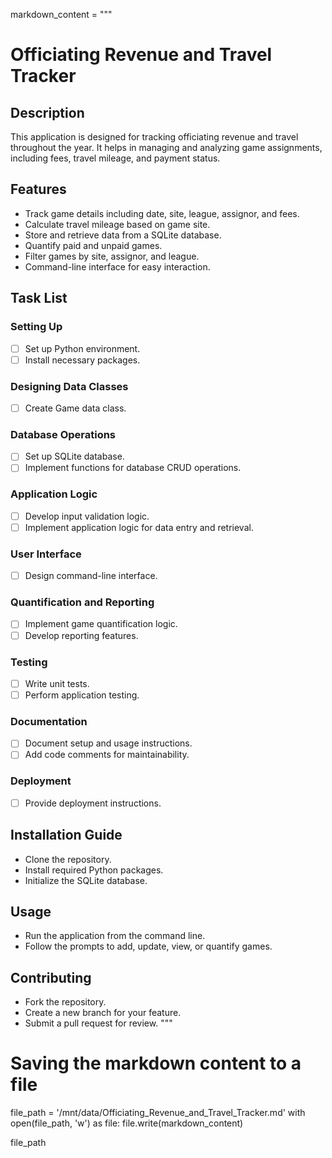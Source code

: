 
markdown_content = """
# Officiating Revenue and Travel Tracker

## Description
This application is designed for tracking officiating revenue and travel throughout the year. It helps in managing and analyzing game assignments, including fees, travel mileage, and payment status.

## Features
- Track game details including date, site, league, assignor, and fees.
- Calculate travel mileage based on game site.
- Store and retrieve data from a SQLite database.
- Quantify paid and unpaid games.
- Filter games by site, assignor, and league.
- Command-line interface for easy interaction.

## Task List
### Setting Up
- [ ] Set up Python environment.
- [ ] Install necessary packages.

### Designing Data Classes
- [ ] Create Game data class.

### Database Operations
- [ ] Set up SQLite database.
- [ ] Implement functions for database CRUD operations.

### Application Logic
- [ ] Develop input validation logic.
- [ ] Implement application logic for data entry and retrieval.

### User Interface
- [ ] Design command-line interface.

### Quantification and Reporting
- [ ] Implement game quantification logic.
- [ ] Develop reporting features.

### Testing
- [ ] Write unit tests.
- [ ] Perform application testing.

### Documentation
- [ ] Document setup and usage instructions.
- [ ] Add code comments for maintainability.

### Deployment
- [ ] Provide deployment instructions.

## Installation Guide
- Clone the repository.
- Install required Python packages.
- Initialize the SQLite database.

## Usage
- Run the application from the command line.
- Follow the prompts to add, update, view, or quantify games.

## Contributing
- Fork the repository.
- Create a new branch for your feature.
- Submit a pull request for review.
"""

# Saving the markdown content to a file
file_path = '/mnt/data/Officiating_Revenue_and_Travel_Tracker.md'
with open(file_path, 'w') as file:
    file.write(markdown_content)

file_path

